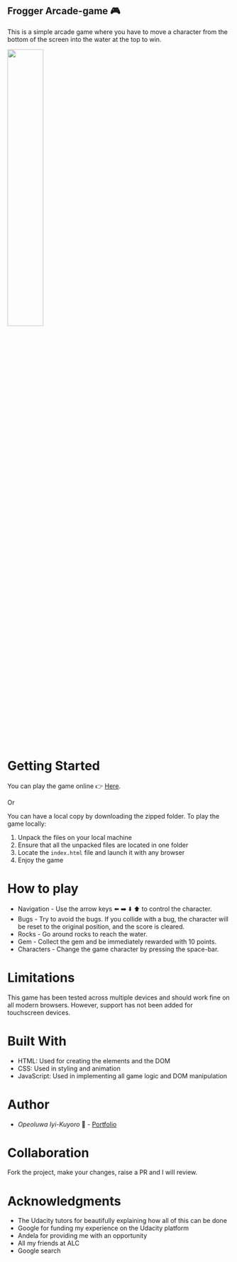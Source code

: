 ## Frogger Arcade-game :video_game:

This is a simple arcade game where you have to move a character from the bottom of the screen into the water at the top to win.

<img src="https://iyikuyoro.github.io/Arcade-Game/images/screen-shot.png" width="40%">

# Getting Started
You can play the game online :point_right: [Here](https://iyikuyoro.github.io/Arcade-Game/).

Or 

You can have a local copy by downloading the zipped folder. To play the game locally:
  1) Unpack the files on your local machine
  2) Ensure that all the unpacked files are located in one folder
  3) Locate the `index.html` file and launch it with any browser
  4) Enjoy the game
  
# How to play
 * Navigation - Use the arrow keys :arrow_left: :arrow_right: :arrow_down: :arrow_up: to control the character.
 * Bugs - Try to avoid the bugs. If you collide with a bug, the character will be reset to the original position, and the score is cleared.
 * Rocks - Go around rocks to reach the water.
 * Gem - Collect the gem and be immediately rewarded with 10 points.
 * Characters - Change the game character by pressing the space-bar.

# Limitations
This game has been tested across multiple devices and should work fine on all modern browsers. However, support has not been added for touchscreen devices.

# Built With
  * HTML: Used for creating the elements and the DOM
  * CSS: Used in styling and animation
  * JavaScript: Used in implementing all game logic and DOM manipulation

# Author
  * *Opeoluwa Iyi-Kuyoro* :man: - [Portfolio](https://iyikuyoro.github.io/My-Portfolio/)

# Collaboration
Fork the project, make your changes, raise a PR and I will review.

# Acknowledgments
  * The Udacity tutors for beautifully explaining how all of this can be done
  * Google for funding my experience on the Udacity platform
  * Andela for providing me with an opportunity
  * All my friends at ALC
  * Google search
